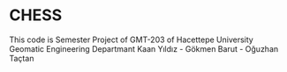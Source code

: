 # CHESS
This code is Semester Project of GMT-203 of Hacettepe University Geomatic Engineering Departmant
Kaan Yıldız - Gökmen Barut - Oğuzhan Taçtan
